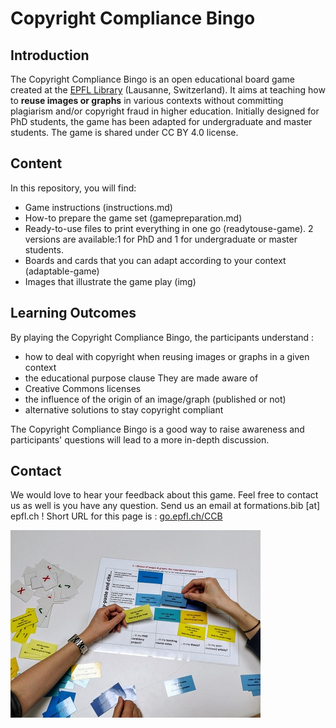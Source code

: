 # Copyright Compliance Bingo

## Introduction
The Copyright Compliance Bingo is an open educational board game created at the [EPFL Library](library.epfl.ch/en) (Lausanne, Switzerland). It aims at teaching how to **reuse images or graphs** in various contexts without committing plagiarism and/or copyright fraud in higher education.
Initially designed for PhD students, the game has been adapted for undergraduate and master students. The game is shared under CC BY 4.0 license.

## Content
In this repository, you will find:

- Game instructions (instructions.md)
- How-to prepare the game set (gamepreparation.md)
- Ready-to-use files to print everything in one go (readytouse-game). 2 versions are available:1 for PhD and 1 for undergraduate or master students.
- Boards and cards that you can adapt according to your context (adaptable-game)
- Images that illustrate the game play (img)

## Learning Outcomes
By playing the Copyright Compliance Bingo, the participants understand :

- how to deal with copyright when reusing images or graphs in a given context
- the educational purpose clause
They are made aware of
- Creative Commons licenses
- the influence of the origin of an image/graph (published or not)
- alternative solutions to stay copyright compliant

The Copyright Compliance Bingo is a good way to raise awareness and participants' questions will lead to a more in-depth discussion.

## Contact
We would love to hear your feedback about this game. Feel free to contact us as well is you have any question. Send us an email at formations.bib [at] epfl.ch ! 
Short URL for this page is : [go.epfl.ch/CCB](https://go.epfl.ch/CCB) 

![](/img/playing2.jpg)

